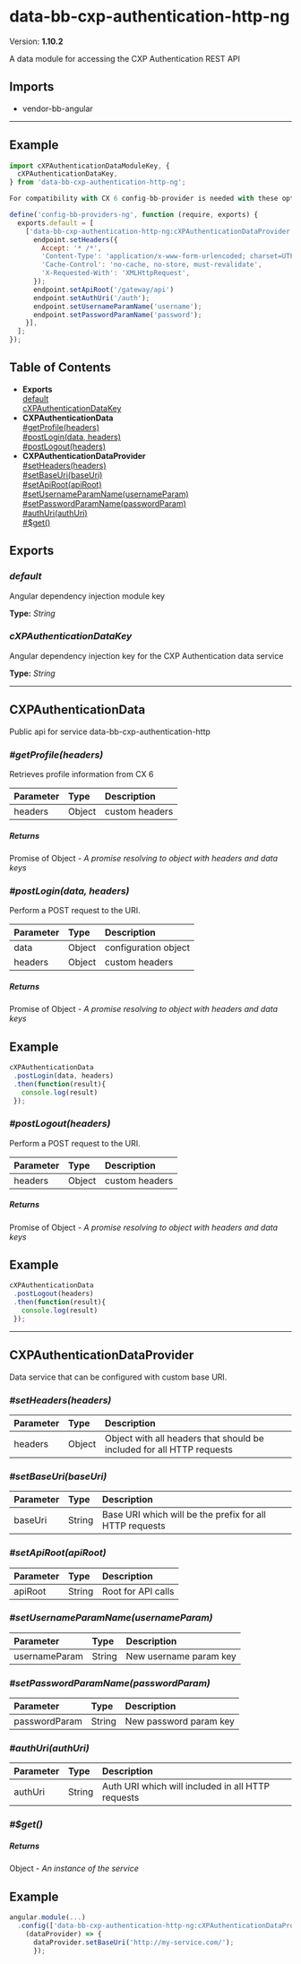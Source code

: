 # data-bb-cxp-authentication-http-ng


Version: **1.10.2**

A data module for accessing the CXP Authentication REST API

## Imports

* vendor-bb-angular

---

## Example

```javascript
import cXPAuthenticationDataModuleKey, {
  cXPAuthenticationDataKey,
} from 'data-bb-cxp-authentication-http-ng';

For compatibility with CX 6 config-bb-provider is needed with these options

define('config-bb-providers-ng', function (require, exports) {
  exports.default = [
    ['data-bb-cxp-authentication-http-ng:cXPAuthenticationDataProvider', function(endpoint) {
      endpoint.setHeaders({
        Accept: '* /*',
        'Content-Type': 'application/x-www-form-urlencoded; charset=UTF-8',
        'Cache-Control': 'no-cache, no-store, must-revalidate',
        'X-Requested-With': 'XMLHttpRequest',
      });
      endpoint.setApiRoot('/gateway/api')
      endpoint.setAuthUri('/auth');
      endpoint.setUsernameParamName('username');
      endpoint.setPasswordParamName('password');
    }],
  ];
});
```

## Table of Contents
- **Exports**<br/>    <a href="#default">default</a><br/>    <a href="#cXPAuthenticationDataKey">cXPAuthenticationDataKey</a><br/>
- **CXPAuthenticationData**<br/>    <a href="#CXPAuthenticationData_getProfile">#getProfile(headers)</a><br/>    <a href="#CXPAuthenticationData_postLogin">#postLogin(data, headers)</a><br/>    <a href="#CXPAuthenticationData_postLogout">#postLogout(headers)</a><br/>
- **CXPAuthenticationDataProvider**<br/>    <a href="#CXPAuthenticationDataProvider_setHeaders">#setHeaders(headers)</a><br/>    <a href="#CXPAuthenticationDataProvider_setBaseUri">#setBaseUri(baseUri)</a><br/>    <a href="#CXPAuthenticationDataProvider_setApiRoot">#setApiRoot(apiRoot)</a><br/>    <a href="#CXPAuthenticationDataProvider_setUsernameParamName">#setUsernameParamName(usernameParam)</a><br/>    <a href="#CXPAuthenticationDataProvider_setPasswordParamName">#setPasswordParamName(passwordParam)</a><br/>    <a href="#CXPAuthenticationDataProvider_authUri">#authUri(authUri)</a><br/>    <a href="#CXPAuthenticationDataProvider_$get">#$get()</a><br/>

## Exports

### <a name="default"></a>*default*

Angular dependency injection module key

**Type:** *String*

### <a name="cXPAuthenticationDataKey"></a>*cXPAuthenticationDataKey*

Angular dependency injection key for the CXP Authentication data service

**Type:** *String*


---

## CXPAuthenticationData

Public api for service data-bb-cxp-authentication-http

### <a name="CXPAuthenticationData_getProfile"></a>*#getProfile(headers)*

Retrieves profile information from CX 6

| Parameter | Type | Description |
| :-- | :-- | :-- |
| headers | Object | custom headers |

##### Returns

Promise of Object - *A promise resolving to object with headers and data keys*

### <a name="CXPAuthenticationData_postLogin"></a>*#postLogin(data, headers)*

Perform a POST request to the URI.

| Parameter | Type | Description |
| :-- | :-- | :-- |
| data | Object | configuration object |
| headers | Object | custom headers |

##### Returns

Promise of Object - *A promise resolving to object with headers and data keys*

## Example

```javascript
cXPAuthenticationData
 .postLogin(data, headers)
 .then(function(result){
   console.log(result)
 });
```

### <a name="CXPAuthenticationData_postLogout"></a>*#postLogout(headers)*

Perform a POST request to the URI.

| Parameter | Type | Description |
| :-- | :-- | :-- |
| headers | Object | custom headers |

##### Returns

Promise of Object - *A promise resolving to object with headers and data keys*

## Example

```javascript
cXPAuthenticationData
 .postLogout(headers)
 .then(function(result){
   console.log(result)
 });
```

---

## CXPAuthenticationDataProvider

Data service that can be configured with custom base URI.

### <a name="CXPAuthenticationDataProvider_setHeaders"></a>*#setHeaders(headers)*


| Parameter | Type | Description |
| :-- | :-- | :-- |
| headers | Object | Object with all headers that should be included for all HTTP requests |

### <a name="CXPAuthenticationDataProvider_setBaseUri"></a>*#setBaseUri(baseUri)*


| Parameter | Type | Description |
| :-- | :-- | :-- |
| baseUri | String | Base URI which will be the prefix for all HTTP requests |

### <a name="CXPAuthenticationDataProvider_setApiRoot"></a>*#setApiRoot(apiRoot)*


| Parameter | Type | Description |
| :-- | :-- | :-- |
| apiRoot | String | Root for API calls |

### <a name="CXPAuthenticationDataProvider_setUsernameParamName"></a>*#setUsernameParamName(usernameParam)*


| Parameter | Type | Description |
| :-- | :-- | :-- |
| usernameParam | String | New username param key |

### <a name="CXPAuthenticationDataProvider_setPasswordParamName"></a>*#setPasswordParamName(passwordParam)*


| Parameter | Type | Description |
| :-- | :-- | :-- |
| passwordParam | String | New password param key |

### <a name="CXPAuthenticationDataProvider_authUri"></a>*#authUri(authUri)*


| Parameter | Type | Description |
| :-- | :-- | :-- |
| authUri | String | Auth URI which will included in all HTTP requests |

### <a name="CXPAuthenticationDataProvider_$get"></a>*#$get()*


##### Returns

Object - *An instance of the service*

## Example

```javascript
angular.module(...)
  .config(['data-bb-cxp-authentication-http-ng:cXPAuthenticationDataProvider',
    (dataProvider) => {
      dataProvider.setBaseUri('http://my-service.com/');
      });
```
